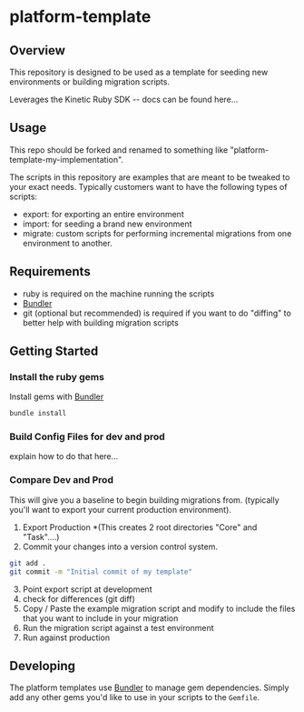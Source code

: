 # platform-template
## Overview 
This repository is designed to be used as a template for seeding new environments or building migration scripts. 

Leverages the Kinetic Ruby SDK -- docs can be found here...

## Usage
This repo should be forked and renamed to something like "platform-template-my-implementation".

The scripts in this repository are examples that are meant to be tweaked to your exact needs. Typically customers want to have the following types of scripts:

* export: for exporting an entire environment
* import: for seeding a brand new environment
* migrate: custom scripts for performing incremental migrations from one environment to another.

## Requirements

* ruby is required on the machine running the scripts
* [Bundler](https://bundler.io/) 
* git (optional but recommended) is required if you want to do "diffing" to better help with building migration scripts

## Getting Started

### Install the ruby gems 
Install gems with [Bundler](https://bundler.io/)

```bash
bundle install
```

### Build Config Files for dev and prod
explain how to do that here...

### Compare Dev and Prod

This will give you a baseline to begin building migrations from. (typically you'll want to export your current production environment).

1. Export Production *(This creates 2 root directories "Core" and "Task"....)
2. Commit your changes into a version control system.
```bash
git add .
git commit -m "Initial commit of my template"
```

3. Point export script at development
4. check for differences (git diff)
5. Copy / Paste the example migration script and modify to include the files that you want to include in your migration
6. Run the migration script against a test environment
7. Run against production


## Developing

The platform templates use [Bundler](https://bundler.io) to manage gem dependencies. Simply add any other gems you'd like to use in your scripts to the `Gemfile`.